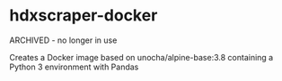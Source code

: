 # hdxscraper-docker

ARCHIVED - no longer in use

Creates a Docker image based on unocha/alpine-base:3.8 containing a Python 3 environment with Pandas
